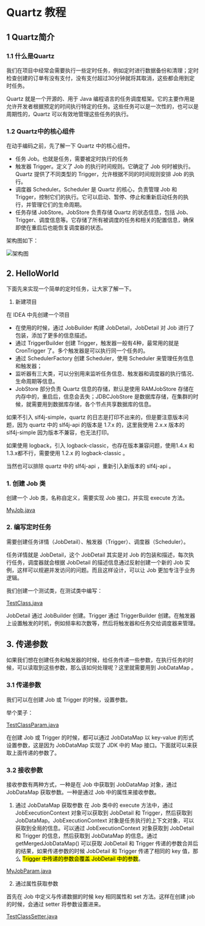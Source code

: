 # Quartz 教程

## 1 Quartz简介
### 1.1 什么是Quartz

我们在项目中经常会需要执行一些定时任务，例如定时进行数据备份和清理；定时检查创建的订单有没有支付，没有支付超过30分钟就将其取消，这些都会用到定时任务。

Quartz 就是一个开源的、用于 Java 编程语言的任务调度框架。它的主要作用是允许开发者根据预定的时间执行特定的任务。这些任务可以是一次性的，也可以是周期性的，Quartz 可以有效地管理这些任务的执行。

### 1.2 Quartz中的核心组件

在动手编码之前，先了解一下 Quartz 中的核心组件。

- 任务 Job。也就是任务，需要被定时执行的任务
- 触发器 Trigger。定义了 Job 的执行时间规则。它确定了 Job 何时被执行。Quartz 提供了不同类型的 Trigger，允许根据不同的时间规则安排 Job 的执行。
- 调度器 Scheduler。Scheduler 是 Quartz 的核心，负责管理 Job 和 Trigger，控制它们的执行。它可以启动、暂停、停止和重新启动任务的执行，并管理它们的生命周期。
- 任务存储 JobStore。JobStore 负责存储 Quartz 的状态信息，包括 Job、Trigger、调度信息等。它存储了所有被调度的任务和相关的配置信息，确保即使在重启后也能恢复调度器的状态。

架构图如下：

![架构图](https://gitee.com/ma5d/imgs/raw/Quartz/架构图.png)

## 2. HelloWorld
下面先来实现一个简单的定时任务，让大家了解一下。

1. 新建项目

在 IDEA 中先创建一个项目

- 在使用的时候，通过 JobBuilder 构建 JobDetail，JobDetail 对 Job 进行了包装，添加了更多的信息描述。
- 通过 TriggerBuilder 创建 Trigger，触发器一般有4种，最常用的就是 CronTrigger 了。多个触发器是可以执行同一个任务的。
- 通过 SchedulerFactory 创建 Scheduler，使用 Scheduler 来管理任务信息和触发器；
- 监听器有三大类，可以分别用来监听任务信息、触发器和调度器的执行情况、生命周期等信息。
- JobStore 部分负责 Quartz 信息的存储，默认是使用 RAMJobStore 存储在内存中的，重启后，信息会丢失；JDBCJobStore 是数据库存储，在集群的时候，就需要用到数据库存储，各个节点共享数据库的信息。

如果不引入 slf4j-simple，quartz 的日志是打印不出来的，但是要注意版本问题，因为 quartz 中的 slf4j-api 的版本是 1.7.x 的，这里我使用 2.x.x 版本的 slf4j-simple 因为版本不兼容，也无法打印。

如果使用 logback，引入 logback-classic，也存在版本兼容问题，使用1.4.x 和 1.3.x都不行，需要使用 1.2.x 的 logback-classic 。

当然也可以排除 quartz 中的 slf4j-api ，重新引入新版本的 slf4j-api 。  

### 1. 创建 Job 类
创建一个 Job 类，名称自定义，需要实现 Job 接口，并实现 execute 方法。

[MyJob.java](https://gitee.com/ma5d/hello-quartz/blob/main/src/main/java/org/ma5d/MyJob.java)

### 2. 编写定时任务
需要创建任务详情（JobDetail）、触发器（Trigger）、调度器（Scheduler）。

任务详情就是 JobDetail，这个 JobDetail 其实是对 Job 的包装和描述，每次执行任务，调度器就会根据 JobDetail 的描述信息通过反射创建一个新的 Job 实例，这样可以规避并发访问的问题。而且这样设计，可以让 Job 更加专注于业务逻辑。


我们创建一个测试类，在测试类中编写：

[TestClass.java](https://gitee.com/ma5d/hello-quartz/blob/main/src/main/java/org/ma5d/TestClass.java)

JobDetail 通过 JobBuilder 创建。Trigger 通过 TriggerBuilder 创建。在触发器上设置触发的时机，例如频率和次数等，然后将触发器和任务交给调度器来管理。


## 3. 传递参数
如果我们想在创建任务和触发器的时候，给任务传递一些参数，在执行任务的时候，可以读取到这些参数，那么该如何处理呢？这里就需要用到 JobDataMap 。

### 3.1 传递参数
我们可以在创建 Job 或 Trigger 的时候，设置参数。

举个栗子：

[TestClassParam.java](https://gitee.com/ma5d/hello-quartz/blob/main/src/main/java/org/ma5d/TestClassParam.java)

在创建 Job 或 Trigger 的时候，都可以通过 JobDataMap 以 key-value 的形式设置参数，这是因为 JobDataMap 实现了 JDK 中的 Map 接口。下面就可以来获取上面传递的参数了。

### 3.2 接收参数

接收参数有两种方式，一种是在 Job 中获取到 JobDataMap 对象，通过 JobDataMap 获取参数。一种是通过 Job 中的属性来接收参数。

1. 通过 JobDataMap 获取参数
在 Job 类中的 execute 方法中，通过 JobExecutionContext 对象可以获取到 JobDetail 和 Trigger，然后获取到 JobDataMap。JobExecutionContext 对象是任务执行的上下文对象，可以获取到全局的信息。可以通过 JobExecutionContext 对象获取到 JobDetail 和 Trigger 的信息，然后获取到 JobDataMap 的信息。通过 getMergedJobDataMap() 可以获取 JobDetail 和 Trigger 传递的参数合并后的结果，如果传递参数的时候 JobDetail 和 Trigger 传递了相同的 key 值，那么 <mark>Trigger 中传递的参数会覆盖 JobDetail 中的参数</mark>。

[MyJobParam.java](https://gitee.com/ma5d/hello-quartz/blob/main/src/main/java/org/ma5d/MyJobParam.java)

2. 通过属性获取参数

首先在 Job 中定义与传递数据的时候 key 相同属性和 set 方法。这样在创建 job 的时候，会通过 setter 将参数设置进来。

[TestClassSetter.java](https://gitee.com/ma5d/hello-quartz/blob/main/src/main/java/org/ma5d/TestClassSetter.java)













